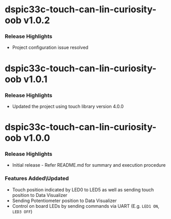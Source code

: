 # dspic33c-touch-can-lin-curiosity-oob v1.0.2

### Release Highlights

- Project configuration issue resolved

# dspic33c-touch-can-lin-curiosity-oob v1.0.1

### Release Highlights

- Updated the project using touch library version 4.0.0

# dspic33c-touch-can-lin-curiosity-oob v1.0.0

### Release Highlights

- Initial release - Refer README.md for summary and execution procedure

### Features Added\Updated

- Touch position indicated by LED0 to LED5 as well as sending touch position to Data Visualizer
- Sending Potentiometer position to Data Visualizer
- Control on board LEDs by sending commands via UART (E.g. `LED1 ON`, `LED3 OFF`)
